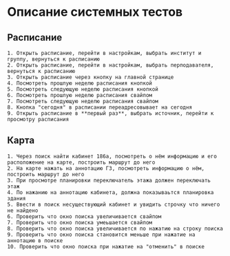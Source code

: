 # Описание системных тестов

## Расписание 
    1. Открыть расписание, перейти в настройкам, выбрать институт и группу, вернуться к расписанию
    2. Открыть расписание, перейти в настройкам, выбрать перподавателя, вернуться к расписанию
    3. Открыть расписание через кнопку на главной странице
    4. Посмотреть прошлую неделю расписания кнопкой
    5. Посмотреть следующую неделю расписания кнопкой
    6. Посмотреть прошлую неделю расписания свайпом
    7. Посмотреть следующую неделю расписания свайпом
    8. Кнопка "сегодня" в расписании переадресовывает на сегодня
    9. Открыть расписание в **первый раз**, выбрать источник, перейти к просмотру расписания

## Карта 
    1. Через поиск найти кабинет 186а, посмотреть о нём информацию и его расположение на карте, построить маршрут до него
    2. На карте нажать на аннотацию ГЗ, посмотреть информацию о нём, построить маршрут до него
    3. При просмотре планировки переключатель этажа должен переключать этаж
    4. По нажанию на аннотацию кабинета, должна показываьтся планировка здания
    5. Ввести в поиск несуществующий кабинет и увидить строчку что ничего не найдено
    6. Проверить что окно поиска увеличивается свайпом
    7. Проверить что окно поиска умеьшается свайпом
    8. Проверить что окно поиска увеличивается по нажатию на строку поиска
    9. Проверить что окно поиска становится меньше при нажатие на аннотацию в поиске
    10. Проверить что окно поиска при нажатие на "отменить" в поиске 
